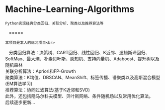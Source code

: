 # Machine-Learning-Algorithms
    Python实现经典分类回归、关联分析、聚类以及推荐算法等
    =====
    
    本项目是本人的练习项目<br>
    分类回归算法：决策树、CART回归、线性回归、K近邻、逻辑斯谛回归、SoftMax、最大熵、朴素贝叶斯、感知机、支持向量机、Adaboost、提升树以及随机森林<br>
    关联分析算法：Apriori和FP-Growth<br>
    聚类算法：K均值、DBSCAN、MeanShift、标签传播、谱聚类以及高斯混合模型(EM算法学习)<br>
    推荐算法：协同过滤算法(基于K近邻和SVD)<br>
    此外，还包括隐马尔科夫模型、贝叶斯网络、条件随机场以及常用优化算法。<br>
    后续逐步更新...
